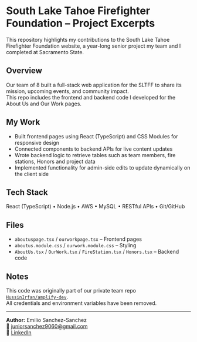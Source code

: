 # South Lake Tahoe Firefighter Foundation – Project Excerpts

This repository highlights my contributions to the South Lake Tahoe Firefighter Foundation website, a year-long senior project my team and I completed at Sacramento State.

## Overview
Our team of 8 built a full-stack web application for the SLTFF to share its mission, upcoming events, and community impact.  
This repo includes the frontend and backend code I developed for the About Us and Our Work pages.

## My Work
- Built frontend pages using React (TypeScript) and CSS Modules for responsive design  
- Connected components to backend APIs for live content updates  
- Wrote backend logic to retrieve tables such as team members, fire stations, Honors and project data  
- Implemented functionality for admin-side edits to update dynamically on the client side  

## Tech Stack
React (TypeScript) • Node.js • AWS • MySQL • RESTful APIs • Git/GitHub  

## Files
- `aboutuspage.tsx` / `ourworkpage.tsx` – Frontend pages  
- `aboutus.module.css` / `ourwork.module.css` – Styling  
- `AboutUs.tsx` / `OurWork.tsx` / `FireStation.tsx` / `Honors.tsx` – Backend code  

## Notes
This code was originally part of our private team repo  
[`HussinIrfan/amplify-dev`](https://github.com/HussinIrfan/amplify-dev).  
All credentials and environment variables have been removed.

---

**Author:** Emilio Sanchez-Sanchez  
📧 juniorsanchez9060@gmail.com  
🔗 [LinkedIn](https://www.linkedin.com/in/emilio-sanchez-sanchez-8018b7371)
